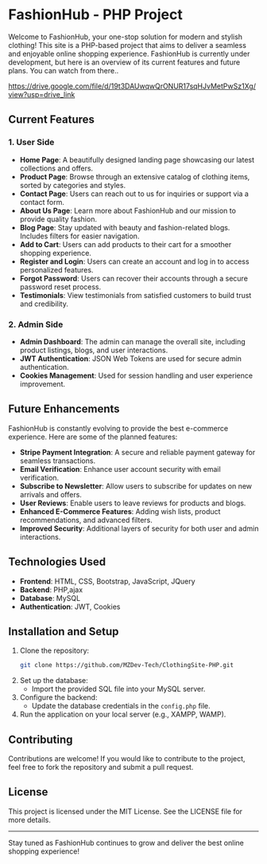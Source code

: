 # FashionHub - PHP Project

Welcome to FashionHub, your one-stop solution for modern and stylish clothing! This site is a PHP-based project that aims to deliver a seamless and enjoyable online shopping experience. FashionHub is currently under development, but here is an overview of its current features and future plans. You can watch from there..

https://drive.google.com/file/d/19t3DAUwqwQrONUR17sqHJvMetPwSz1Xg/view?usp=drive_link

## Current Features

### 1. User Side
- **Home Page**: A beautifully designed landing page showcasing our latest collections and offers.
- **Product Page**: Browse through an extensive catalog of clothing items, sorted by categories and styles.
- **Contact Page**: Users can reach out to us for inquiries or support via a contact form.
- **About Us Page**: Learn more about FashionHub and our mission to provide quality fashion.
- **Blog Page**: Stay updated with beauty and fashion-related blogs. Includes filters for easier navigation.
- **Add to Cart**: Users can add products to their cart for a smoother shopping experience.
- **Register and Login**: Users can create an account and log in to access personalized features.
- **Forgot Password**: Users can recover their accounts through a secure password reset process.
- **Testimonials**: View testimonials from satisfied customers to build trust and credibility.

### 2. Admin Side
- **Admin Dashboard**: The admin can manage the overall site, including product listings, blogs, and user interactions.
- **JWT Authentication**: JSON Web Tokens are used for secure admin authentication.
- **Cookies Management**: Used for session handling and user experience improvement.

## Future Enhancements
FashionHub is constantly evolving to provide the best e-commerce experience. Here are some of the planned features:

- **Stripe Payment Integration**: A secure and reliable payment gateway for seamless transactions.
- **Email Verification**: Enhance user account security with email verification.
- **Subscribe to Newsletter**: Allow users to subscribe for updates on new arrivals and offers.
- **User Reviews**: Enable users to leave reviews for products and blogs.
- **Enhanced E-Commerce Features**: Adding wish lists, product recommendations, and advanced filters.
- **Improved Security**: Additional layers of security for both user and admin interactions.

## Technologies Used
- **Frontend**: HTML, CSS, Bootstrap, JavaScript, JQuery
- **Backend**: PHP,ajax
- **Database**: MySQL
- **Authentication**: JWT, Cookies

## Installation and Setup
1. Clone the repository:
   ```bash
   git clone https://github.com/MZDev-Tech/ClothingSite-PHP.git
   ```
2. Set up the database:
   - Import the provided SQL file into your MySQL server.
3. Configure the backend:
   - Update the database credentials in the `config.php` file.
4. Run the application on your local server (e.g., XAMPP, WAMP).

## Contributing
Contributions are welcome! If you would like to contribute to the project, feel free to fork the repository and submit a pull request.

## License
This project is licensed under the MIT License. See the LICENSE file for more details.

---

Stay tuned as FashionHub continues to grow and deliver the best online shopping experience!


